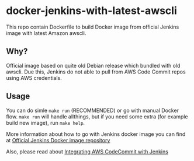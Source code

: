# docker-jenkins-with-latest-awscli

This repo contain Dockerfile to build Docker image from official Jenkins image with latest Amazon awscli.

## Why?

Official image based on quite old Debian release which bundled with old awscli.
Due this, Jenkins do not able to pull from AWS Code Commit repos using AWS credentials.

## Usage

You can do simle `make run` (RECOMMENDED) or go with manual Docker flow.
`make run` will handle allthings, but if you need some extra (for example build new image), run `make help`.

More information about how to go with Jenkins docker image you can find at [Official Jenkins Docker image repository](https://hub.docker.com/_/jenkins/)

Also, please read about [Integrating AWS CodeCommit with Jenkins](https://aws.amazon.com/blogs/devops/integrating-aws-codecommit-with-jenkins/)

